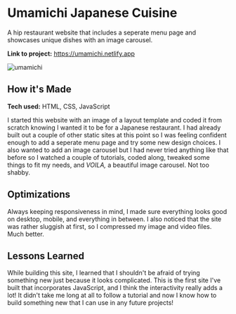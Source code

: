 # Umamichi Japanese Cuisine
A hip restaurant website that includes a seperate menu page and showcases unique dishes with an image carousel.

**Link to project:** https://umamichi.netlify.app

![umamichi](https://user-images.githubusercontent.com/106822556/177653538-cd2dd8ec-4c12-4c1a-ac8f-afe822026d02.png)

## How it's Made
**Tech used:** HTML, CSS, JavaScript

I started this website with an image of a layout template and coded it from scratch knowing I wanted it to be for a Japanese restaurant. I had already built out a couple of other static sites at this point so I was feeling confident enough to add a seperate menu page and try some new design choices. I also wanted to add an image carousel but I had never tried anything like that before so I watched a couple of tutorials, coded along, tweaked some things to fit my needs, and *VOILA,* a beautiful image carousel. Not too shabby.

## Optimizations
Always keeping responsiveness in mind, I made sure everything looks good on desktop, mobile, and everything in between. I also noticed that the site was rather sluggish at first, so I compressed my image and video files. Much better.

## Lessons Learned
While building this site, I learned that I shouldn't be afraid of trying something new just because it looks complicated. This is the first site I've built that incorporates JavaScript, and I think the interactivity really adds a lot! It didn't take me long at all to follow a tutorial and now I know how to build something new that I can use in any future projects!
